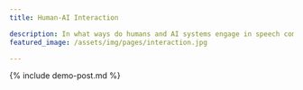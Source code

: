 ```yaml
---
title: Human-AI Interaction

description: In what ways do humans and AI systems engage in speech communication?
featured_image: /assets/img/pages/interaction.jpg

---
```


{% include demo-post.md %}